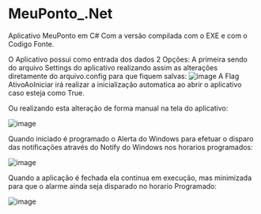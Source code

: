 # MeuPonto_.Net
 Aplicativo MeuPonto em C# Com a versão compilada com o EXE e com o Codigo Fonte.

 O Aplicativo possui como entrada dos dados 2 Opções:
A primeira sendo do arquivo Settings do aplicativo realizando assim as alterações diretamente do arquivo.config para que fiquem salvas:
![image](https://github.com/gustavohccampos/MeuPonto_.Net/assets/53590418/78529500-f790-415d-8455-c3764db41dd6)
A Flag AtivoAoIniciar irá realizar a inicialização automatica ao abrir o aplicativo caso esteja como True.

Ou realizando esta alteração de forma manual na tela do aplicativo:

![image](https://github.com/gustavohccampos/MeuPonto_.Net/assets/53590418/5179d389-6d4f-4ab2-9e70-d81679732e22)

Quando iniciado é programado o Alerta do Windows para efetuar o disparo das notificações através do Notify do Windows nos horarios programados:

![image](https://github.com/gustavohccampos/MeuPonto_.Net/assets/53590418/ddd85ae3-4434-4184-88cb-8df43b334f01)

Quando a aplicação é fechada ela continua em execução, mas minimizada para que o alarme ainda seja disparado no horario Programado:

![image](https://github.com/gustavohccampos/MeuPonto_.Net/assets/53590418/84b694c4-4e05-4980-970e-bdd407bc3dd2)

